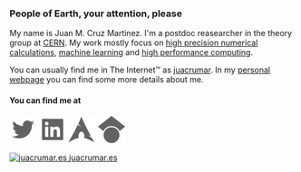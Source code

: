 ### People of Earth, your attention, please

My name is Juan M. Cruz Martinez. I'm a postdoc reasearcher in the theory group at [CERN](https://theory.cern/).
My work mostly focus on [high precision numerical calculations](https://inspirehep.net/literature?sort=mostrecent&size=25&page=1&q=find%20a%20cruz-martinez), [machine learning](https://n3pdf.mi.infn.it) and [high performance computing](https://vegasflow.readthedocs.io/en/latest/).

You can usually find me in The Internet™ as [juacrumar](https://juacrumar.es). In my [personal webpage](https://juacrumar.es) you can find some more details about me.

#### You can find me at
<!-- icons from https://iconify.design/ -->
[![twitter.com/juacrumar](https://github.com/scarlehoff/scarlehoff/raw/master/icon-material/twit.svg)](https://twitter.com/juacrumar)
[![linkedin](https://github.com/scarlehoff/scarlehoff/raw/master/icon-material/lin.svg)](https://www.linkedin.com/in/juacrumar/)
[![aur](https://github.com/scarlehoff/scarlehoff/raw/master/icon-material/arch-linux.svg)](https://aur.archlinux.org/account/juacrumar)
[![google scholar](https://github.com/scarlehoff/scarlehoff/raw/master/icon-material/googlescholar.svg)](https://scholar.google.com/citations?user=KNJTqucAAAAJ&hl=en)

[![juacrumar.es juacrumar.es](https://img.shields.io/website?label=juacrumar.es&url=https%3A%2F%2Fjuacrumar.es)](https://juacrumar.es)
